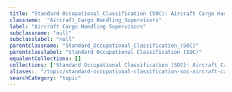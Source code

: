 ```yaml
--- 
 title: "Standard Occupational Classification (SOC): Aircraft Cargo Handling Supervisors" 
 classname:  "Aircraft_Cargo_Handling_Supervisors" 
 label: "Aircraft Cargo Handling Supervisors" 
 subclassname: "null" 
 subclasslabel: "null" 
 parentclassname: "Standard_Occupational_Classification_(SOC)" 
 parentclasslabel: "Standard Occupational Classification (SOC)" 
 equalentCollections: [] 
 collections: ['Standard Occupational Classification (SOC): Aircraft Cargo Handling Supervisors']
 aliases:  "/topic/standard-occupational-classification-soc-aircraft-cargo-handling-supervisors"  
 searchCategory: "topic" 
---
```


